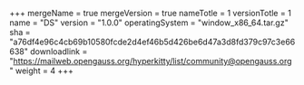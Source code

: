 +++
mergeName = true
mergeVersion = true
nameTotle = 1
versionTotle = 1
name = "DS"
version = "1.0.0"
operatingSystem = "window_x86_64.tar.gz"
sha = "a76df4e96c4cb69b10580fcde2d4ef46b5d426be6d47a3d8fd379c97c3e66638"
downloadlink = "https://mailweb.opengauss.org/hyperkitty/list/community@opengauss.org"
weight =  4
+++